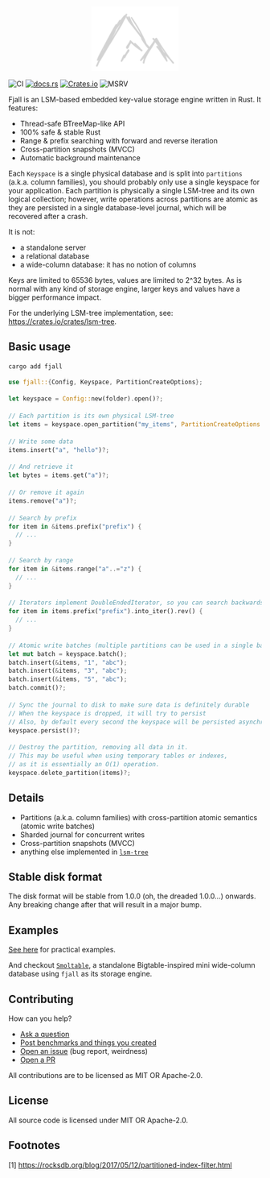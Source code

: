 <p align="center">
  <img src="/fjall/logo.png" height="128">
</p>
<p align="center>
  (temporary logo)
</p>

[![CI](https://github.com/marvin-j97/fjall/actions/workflows/test_fjall.yml/badge.svg)](https://github.com/marvin-j97/fjall/actions/workflows/test_fjall.yml)
[![docs.rs](https://img.shields.io/docsrs/fjall?color=green)](https://docs.rs/fjall)
[![Crates.io](https://img.shields.io/crates/v/fjall?color=blue)](https://crates.io/crates/fjall)
![MSRV](https://img.shields.io/badge/MSRV-1.74.0-blue)

Fjall is an LSM-based embedded key-value storage engine written in Rust. It features:

- Thread-safe BTreeMap-like API
- 100% safe & stable Rust
- Range & prefix searching with forward and reverse iteration
- Cross-partition snapshots (MVCC)
- Automatic background maintenance

Each `Keyspace` is a single physical database and is split into `partitions` (a.k.a. column families), you should probably only use a single keyspace for your application. Each partition is physically a single LSM-tree and its own logical collection; however, write operations across partitions are atomic as they are persisted in a single database-level journal, which will be recovered after a crash.

It is not:

- a standalone server
- a relational database
- a wide-column database: it has no notion of columns

Keys are limited to 65536 bytes, values are limited to 2^32 bytes. As is normal with any kind of storage engine, larger keys and values have a bigger performance impact.

For the underlying LSM-tree implementation, see: <https://crates.io/crates/lsm-tree>.

## Basic usage

```bash
cargo add fjall
```

```rust
use fjall::{Config, Keyspace, PartitionCreateOptions};

let keyspace = Config::new(folder).open()?;

// Each partition is its own physical LSM-tree
let items = keyspace.open_partition("my_items", PartitionCreateOptions::default())?;

// Write some data
items.insert("a", "hello")?;

// And retrieve it
let bytes = items.get("a")?;

// Or remove it again
items.remove("a")?;

// Search by prefix
for item in &items.prefix("prefix") {
  // ...
}

// Search by range
for item in &items.range("a"..="z") {
  // ...
}

// Iterators implement DoubleEndedIterator, so you can search backwards, too!
for item in items.prefix("prefix").into_iter().rev() {
  // ...
}

// Atomic write batches (multiple partitions can be used in a single batch)
let mut batch = keyspace.batch();
batch.insert(&items, "1", "abc");
batch.insert(&items, "3", "abc");
batch.insert(&items, "5", "abc");
batch.commit()?;

// Sync the journal to disk to make sure data is definitely durable
// When the keyspace is dropped, it will try to persist
// Also, by default every second the keyspace will be persisted asynchronously
keyspace.persist()?;

// Destroy the partition, removing all data in it.
// This may be useful when using temporary tables or indexes,
// as it is essentially an O(1) operation.
keyspace.delete_partition(items)?;
```

## Details

- Partitions (a.k.a. column families) with cross-partition atomic semantics (atomic write batches)
- Sharded journal for concurrent writes
- Cross-partition snapshots (MVCC)
- anything else implemented in [`lsm-tree`](https://github.com/marvin-j97/fjall/tree/main/lsm-tree)

## Stable disk format

The disk format will be stable from 1.0.0 (oh, the dreaded 1.0.0...) onwards. Any breaking change after that
will result in a major bump.

## Examples

[See here](https://github.com/marvin-j97/fjall/tree/main/examples) for practical examples.

And checkout [`Smoltable`](https://github.com/marvin-j97/smoltable), a standalone Bigtable-inspired mini wide-column database using `fjall` as its storage engine.

## Contributing

How can you help?

- [Ask a question](https://github.com/marvin-j97/fjall/discussions/new?category=q-a)
- [Post benchmarks and things you created](https://github.com/marvin-j97/fjall/discussions/new?category=show-and-tell)
- [Open an issue](https://github.com/marvin-j97/fjall/issues/new) (bug report, weirdness)
- [Open a PR](https://github.com/marvin-j97/fjall/compare)

All contributions are to be licensed as MIT OR Apache-2.0.

## License

All source code is licensed under MIT OR Apache-2.0.

## Footnotes

[1] https://rocksdb.org/blog/2017/05/12/partitioned-index-filter.html
